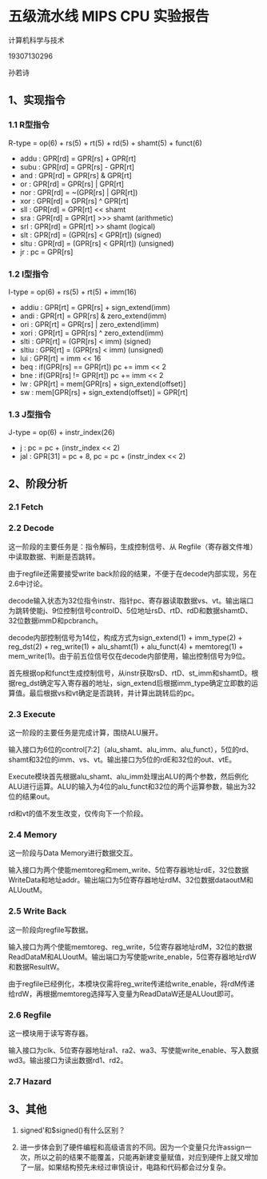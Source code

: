 # 五级流水线 MIPS CPU 实验报告

计算机科学与技术

19307130296

孙若诗

## 1、实现指令

### 1.1 R型指令

R-type = op(6) + rs(5) + rt(5) + rd(5) + shamt(5) + funct(6)

* addu : GPR[rd] = GPR[rs] + GPR[rt]
* subu : GPR[rd] = GPR[rs] - GPR[rt]
* and : GPR[rd] = GPR[rs] & GPR[rt]
* or : GPR[rd] = GPR[rs] | GPR[rt]
* nor : GPR[rd] = ~(GPR[rs] | GPR[rt])
* xor : GPR[rd] = GPR[rs] ^ GPR[rt]
* sll : GPR[rd] = GPR[rt] << shamt
* sra : GPR[rd] = GPR[rt] >>> shamt (arithmetic)
* srl : GPR[rd] = GPR[rt] >> shamt (logical)
* slt : GPR[rd] = (GPR[rs] < GPR[rt]) (signed)
* sltu : GPR[rd] = (GPR[rs] < GPR[rt]) (unsigned)
* jr : pc = GPR[rs]

### 1.2 I型指令

I-type = op(6) + rs(5) + rt(5) + imm(16)

* addiu : GPR[rt] = GPR[rs] + sign_extend(imm)
* andi : GPR[rt] = GPR[rs] & zero_extend(imm)
* ori : GPR[rt] = GPR[rs] | zero_extend(imm)
* xori : GPR[rt] = GPR[rs] ^ zero_extend(imm)
* slti : GPR[rt] = (GPR[rs] < imm) (signed)
* sltiu : GPR[rt] = (GPR[rs] < imm) (unsigned)
* lui : GPR[rt] = imm << 16
* beq : if(GPR[rs] == GPR[rt])  pc += imm << 2
* bne : if(GPR[rs] != GPR[rt])
pc += imm << 2
* lw : GPR[rt] = mem[GPR[rs] + sign_extend(offset)]
* sw : mem[GPR[rs] + sign_extend(offset)] = GPR[rt]

### 1.3 J型指令

J-type = op(6) + instr_index(26)

* j : pc = pc + (instr_index << 2)
* jal : GPR[31] = pc + 8, pc = pc + (instr_index << 2)

## 2、阶段分析

### 2.1 Fetch

### 2.2 Decode

这一阶段的主要任务是：指令解码，生成控制信号、从 Regfile（寄存器文件堆）中读取数据、判断是否跳转。

由于regfile还需要接受write back阶段的结果，不便于在decode内部实现，另在2.6中讨论。

decode输入状态为32位指令instr、指针pc、寄存器读取数据vs、vt。输出端口为跳转使能j、9位控制信号controlD、5位地址rsD、rtD、rdD和数据shamtD、32位数据immD和pcbranch。

decode内部控制信号为14位，构成方式为sign_extend(1) + imm_type(2) + reg_dst(2) + reg_write(1) + alu_shamt(1) + alu_funct(4) + memtoreg(1) + mem_write(1)。由于前五位信号仅在decode内部使用，输出控制信号为9位。

首先根据op和funct生成控制信号，从instr获取rsD、rtD、st_imm和shamtD。根据reg_dst确定写入寄存器的地址，sign_extend后根据imm_type确定立即数的运算值。最后根据vs和vt确定是否跳转，并计算出跳转后的pc。

### 2.3 Execute

这一阶段的主要任务是完成计算，围绕ALU展开。

输入接口为6位的control[7:2]（alu_shamt、alu_imm、alu_funct），5位的rd、shamt和32位的imm、vs、vt。输出接口为5位的rdE和32位的out、vtE。

Execute模块首先根据alu_shamt、alu_imm处理出ALU的两个参数，然后例化ALU进行运算。ALU的输入为4位的alu_funct和32位的两个运算参数，输出为32位的结果out。

rd和vt的值不发生改变，仅传向下一个阶段。

### 2.4 Memory

这一阶段与Data Memory进行数据交互。

输入接口为两个使能memtoreg和mem_write、5位寄存器地址rdE，32位数据WriteData和地址addr。输出端口为5位寄存器地址rdM、32位数据dataoutM和ALUoutM。

### 2.5 Write Back

这一阶段向regfile写数据。

输入接口为两个使能memtoreg、reg_write，5位寄存器地址rdM，32位的数据ReadDataM和ALUoutM。输出端口为写使能write_enable，5位寄存器地址rdW和数据ResultW。

由于regfile已经例化，本模块仅需将reg_write传递给write_enable，将rdM传递给rdW，再根据memtoreg选择写入变量为ReadDataW还是ALUout即可。

### 2.6 Regfile

这一模块用于读写寄存器。

输入接口为clk、5位寄存器地址ra1、ra2、wa3、写使能write_enable、写入数据wd3。输出接口为读出数据rd1、rd2。

### 2.7 Hazard

## 3、其他

1. signed'和$signed()有什么区别？

2. 进一步体会到了硬件编程和高级语言的不同。因为一个变量只允许assign一次，所以之前的结果不能覆盖，只能再新建变量赋值，对应到硬件上就又增加了一层。如果结构预先未经过审慎设计，电路和代码都会过分复杂。
